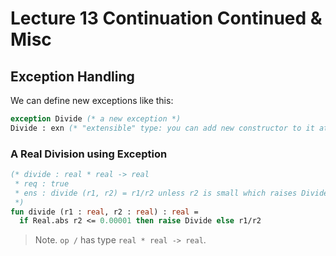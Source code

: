 # Lecture 13 Continuation Continued & Misc

## Exception Handling

We can define new exceptions like this:

```sml
exception Divide (* a new exception *)
Divide : exn (* "extensible" type: you can add new constructor to it at runtime *)
```

### A Real Division using Exception

```sml
(* divide : real * real -> real
 * req : true
 * ens : divide (r1, r2) = r1/r2 unless r2 is small which raises Divide
 *)
fun divide (r1 : real, r2 : real) : real =
  if Real.abs r2 <= 0.00001 then raise Divide else r1/r2
```

> Note. `op /` has type `real * real -> real`.

